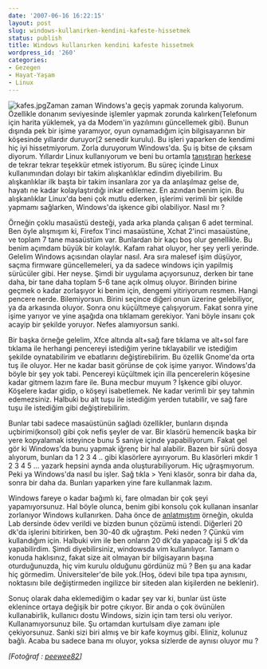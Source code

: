 ```yaml
---
date: '2007-06-16 16:22:15'
layout: post
slug: windows-kullanirken-kendini-kafeste-hissetmek
status: publish
title: Windows kullanırken kendini kafeste hissetmek
wordpress_id: '260'
categories:
- Gezegen
- Hayat-Yaşam
- Linux
---
```


![kafes.jpg](http://blog.arsln.org/image/kafes.jpg)Zaman zaman Windows'a geçiş yapmak zorunda kalıyorum. Özellikle donanım seviyesinde işlemler yapmak zorunda kalırken(Telefonum için harita yüklemek, ya da Modem'in yazılımını güncellemek gibi). Bunun dışında pek bir işime yaramıyor, oyun oynamadığım için bilgisayarının bir köşesinde yıllardır duruyor(2 senedir kurulu). Bu işleri yaparken de kendimi hiç iyi hissetmiyorum. Zorla duruyorum Windows'da. Şu iş bitse de çıksam diyorum. Yıllardır Linux kullanıyorum ve beni bu ortamla [tanıştıran](http://forum.linux-sevenler.org/) [herkese](http://debian.org.tr/) de tekrar tekrar teşekkür etmek istiyorum. Bu süreç içinde Linux kullanımından dolayı bir takim alışkanlıklar edindim diyebilirim. Bu alışkanlıklar ilk başta bir takim insanlara zor ya da anlaşılmaz gelse de, hayatı ne kadar kolaylaştırdığı inkar edilemez. En azından benim için. Bu alışkanlıklar Linux'da beni çok mutlu ederken, işlerimi verimli bir şekilde yapmamı sağlarken, Windows'da işkence gibi olabiliyor. Nasıl mı ?



Örneğin çoklu masaüstü desteği, yada arka planda çalışan 6 adet terminal. Ben öyle alışmışım ki, Firefox 1'inci masaüstüne, Xchat 2'inci masaüstüne, ve toplam 7 tane masaüstüm var. Bunlardan bir kaçı boş olur genellikle. Bu benim açımdam büyük bir kolaylık. Kafam rahat oluyor, her şey yerli yerinde. Gelelim Windows açısından olaylar nasıl. Ara sıra malesef işim düşüyor, saçma firmware güncellemeleri, ya da sadece windows için yapilmiş sürücüler gibi. Her neyse. Şimdi bir uygulama açıyorsunuz, derken bir tane daha, bir tane daha toplam 5-6 tane açık olmuş oluyor. Birinden birine geçmek o kadar zorlaşıyor ki benim için, dengemi yitiriyorum resmen. Hangi pencere nerde. Bilemiyorsun. Birini seçince diğeri onun üzerine gelebiliyor, ya da arkasında oluyor. Sonra onu küçültmeye çalışıyorum. Fakat sonra yine işime yarıyor ve yine aşağıda ona tıklamam gerekiyor. Yani böyle insanı çok acayip bir şekilde yoruyor. Nefes alamıyorsun sanki. 

Bir başka örneğe gelelim, Xfce altında alt+sağ fare tıklama ve  alt+sol fare tıklama ile herhangi pencereyi istediğim yerine tıklayabilir ve istediğim şekilde oynatabilirim ve ebatlarını değiştirebilirim. Bu özellik Gnome'da orta tuş ile oluyor. Her ne kadar basit görünse de çok işime yarıyor. Windows'da böyle bir şey yok tabi. Pencereyi küçültmek için illa pencerelerin köşesine kadar gitmem lazım fare ile. Buna mecbur muyum ? İşkence gibi oluyor. Köşelere kadar gidip, o köşeyi isabetlemek. Ne kadar verimli bir şey tahmin edemezsiniz. Halbuki bu alt tuşu ile istediğim yerden tutabilir, ve sağ fare tuşu ile istediğim gibi değiştirebilirim. 

Bunlar tabi sadece masaüstünün sağladı özellikler, bunların dışında uçbirimi(konsol) gibi çok nefis şeyler de var. Bir klasörü hemencik başka bir yere kopyalamak isteyince bunu 5 saniye içinde yapabiliyorum. Fakat gel gör ki Windows'da bunu yapmak iğrenç bir hal alabilir. Bazen bir sürü dosya alıyorum, bunları da 1 2 3 4 .. gibi klasörlere ayırıyorum. Bu klasörleri mkdir 1 2 3 4 5 ... yazark hepsini aynda anda oluşturabiliyorum. Hiç uğraşmıyorum. Peki ya Windows'da nasıl bu işler. Sağ tıkla > Yeni klasör, sonra bir daha da, sonra bir daha da. Bunları yaparken yine fare kullanmak lazım. 

Windows fareye o kadar bağımlı ki, fare olmadan bir çok şeyi yapamıyorsunuz. Hal böyle olunca, benim gibi konsolu çok kullanan insanlar zorlanıyor Windows kullanırken. Daha önce de [anlatmıştım](http://blog.arsln.org/linux-manpage-sayfalarindaki-c-fonksiyon-bilgileri/) örneğin, okulda Lab dersinde ödev verildi ve bizden bunun çözümü istendi. Diğerleri 20 dk'da işlerini bitirirken, ben 30-40 dk uğraştım. Peki neden ? Çünkü vim kullandığım için. Halbuki vim ile ben onların 20 dk'da yapacağı işi 5 dk'da yapabilirdim. Şimdi diyebilirsiniz, windowsda vim kullanılıyor. Tamam o konuda haklısınız, fakat size ait olmayan bir bilgisayarın başına oturduğunuzda, hiç vim kurulu olduğunu gördünüz mü ? Ben şu ana kadar hiç görmedim. Üniversiteler'de bile yok.(Hoş, ödevi bile tıpa tıpa aynısını, noktasını bile değiştirmeden ingilizce bir siteden alan kişilerden ne beklenir).

Sonuç olarak daha eklemediğim o kadar şey var ki, bunlar üst üste eklenince ortaya değişik bir potre çıkıyor. Bir anda o çok övünülen kullanabirlik, kullanıcı dostu Windows, sizin için tam tersi olu veriyor. Kullanamıyorsunuz bile. Şu ortamdan kurtulsam diye zamanı iple çekiyorsunuz. Sanki sizi biri almış ve bir kafe koymuş gibi. Eliniz, kolunuz bağlı. Acaba bu sadece bana mı oluyor,  yoksa sizlerde de aynısı oluyor mu ?

_[Fotoğraf : [peewee82](http://www.deviantart.com/deviation/56025703/)]_
